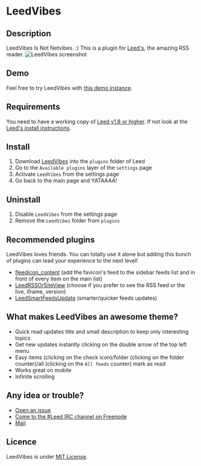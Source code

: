 # LeedVibes

## Description

LeedVibes Is Not Netvibes. :)
This is a plugin for [Leed's](https://github.com/ldleman/Leed), the amazing RSS reader.
![LeedVibes screenshot](http://leedvibes.simounet.net/images/leedvibes-screenshot.png)

## Demo

Feel free to try LeedVibes with [this demo instance](http://demo.leedvibes.simounet.net/).

## Requirements

You need to have a working copy of [Leed v1.8 or higher](https://github.com/ldleman/Leed). If not look at the [Leed's install instructions](https://github.com/ldleman/Leed#installation-1).

## Install

1. Download [LeedVibes](https://github.com/Simounet/LeedVibes/archive/dev.zip) into the `plugins` folder of Leed
2. Go to the `Available plugins` layer of the `settings` page
3. Activate `LeedVibes` from the settings page
4. Go back to the main page and YATAAAA!

## Uninstall

1. Disable `LeedVibes` from the settings page
2. Remove the `LeedVibes` folder from `plugins`

## Recommended plugins

LeedVibes loves friends. You can totally use it alone but adding this bunch of plugins can lead your experience to the next level!
- [fleedicon_content](https://github.com/Leed-market/fleedicon_content) (add the favicon's feed to the sidebar feeds list and in front of every item on the main list)
- [LeedRSSOrSiteView](https://github.com/Leed-market/LeedRSSOrSiteView) (choose if you prefer to see the RSS feed or the live, iframe, version)
- [LeedSmartFeedsUpdate](https://github.com/Leed-market/LeedSmartFeedsUpdate) (smarter/quicker feeds updates)

## What makes LeedVibes an awesome theme?

- Quick read updates title and small description to keep only interesting topics
- Get new updates instantly clicking on the double arrow of the top left menu
- Easy items (clicking on the check icon)/folder (clicking on the folder counter)/all (clicking on the `All feeds` counter) mark as read
- Works great on mobile
- Infinite scrolling

## Any idea or trouble?

- [Open an issue](https://github.com/Simounet/LeedVibes/issues/new)
- [Come to the #Leed IRC channel on Freenode](https://kiwiirc.com/client/irc.freenode.net/#Leed)
- [Mail](mailto:leedvibes@simounet.net)

## Licence

LeedVibes is under [MIT License](http://opensource.org/licenses/MIT).
